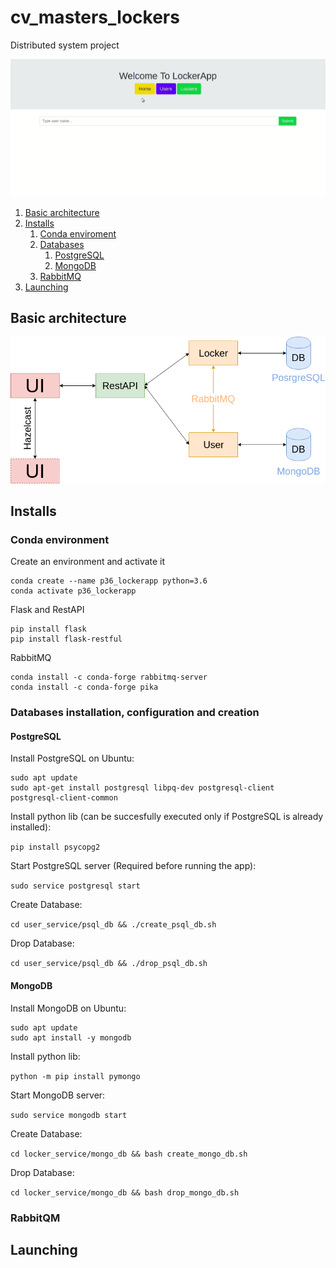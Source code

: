 # cv_masters_lockers
Distributed system project

![](https://github.com/AdoreIt/LockerApp/blob/master/doc/LockerApp.gif?raw=true)

1. [Basic architecture](#architecture)
2. [Installs](#installs)
   1. [Conda enviroment](#conda_environment)
   2. [Databases](#databases)
      1. [PostgreSQL](#postgresql)
      2. [MongoDB](#mongodb)
   3. [RabbitMQ](#rabbitmq)
3. [Launching](#launching)


## Basic architecture <a name="architecture"></a>
![](https://github.com/AdoreIt/LockerApp/blob/master/doc/architecture_diagram.png?raw=true)

## Installs  <a name="installs"></a>
### Conda environment  <a name="conda_environment"></a>

Create an environment and activate it
```
conda create --name p36_lockerapp python=3.6
conda activate p36_lockerapp
```

Flask and RestAPI
```
pip install flask
pip install flask-restful
```

RabbitMQ
```
conda install -c conda-forge rabbitmq-server
conda install -c conda-forge pika
```

### Databases installation, configuration and creation <a name="databases"></a>

#### PostgreSQL <a name="postgresql"></a>

Install PostgreSQL on Ubuntu:
```
sudo apt update
sudo apt-get install postgresql libpq-dev postgresql-client postgresql-client-common
```

Install python lib (can be succesfully executed only if PostgreSQL is already installed):

`pip install psycopg2`

Start PostgreSQL server (Required before running the app):

`sudo service postgresql start`

Create Database:

`cd user_service/psql_db && ./create_psql_db.sh`

Drop Database:

`cd user_service/psql_db && ./drop_psql_db.sh`


#### MongoDB <a name="mongodb"></a>

Install MongoDB on Ubuntu:
```
sudo apt update
sudo apt install -y mongodb
```

Install python lib:

`python -m pip install pymongo`

Start MongoDB server:

`sudo service mongodb start`

Create Database:

`cd locker_service/mongo_db && bash create_mongo_db.sh`

Drop Database:

`cd locker_service/mongo_db && bash drop_mongo_db.sh`


### RabbitQM  <a name="rabbitmq"></a>

## Launching  <a name="launching"></a>
